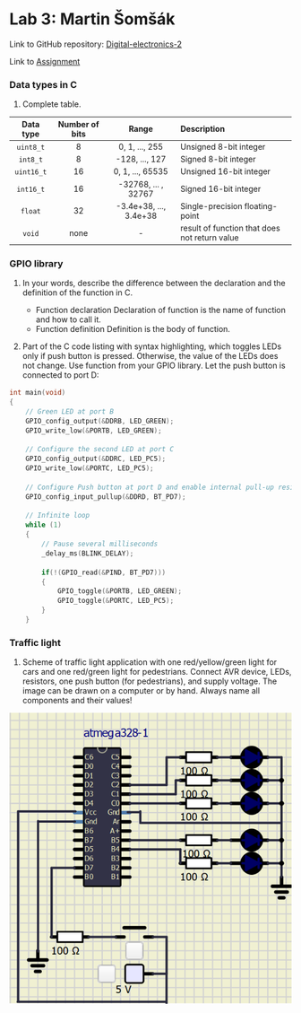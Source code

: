 # Lab 3: Martin Šomšák
Link to GitHub repository: [Digital-electronics-2](https://github.com/MartinSomsak00/Digital-electronics-2)

Link to [Assignment](https://github.com/MartinSomsak00/Digital-electronics-2/blob/main/Labs/03-gpio/README.md)

### Data types in C

1. Complete table.

| **Data type** | **Number of bits** | **Range** | **Description** |
| :-: | :-: | :-: | :-- | 
| `uint8_t`  | 8 | 0, 1, ..., 255 | Unsigned 8-bit integer |
| `int8_t`   | 8 | -128, ..., 127 | Signed 8-bit integer |
| `uint16_t` | 16 | 0, 1, ..., 65535 | Unsigned 16-bit integer |
| `int16_t`  | 16 | -32768, ... , 32767 | Signed 16-bit integer |
| `float`    | 32 | -3.4e+38, ..., 3.4e+38 | Single-precision floating-point |
| `void`     | none | - | result of function that does not return value |

### GPIO library

1. In your words, describe the difference between the declaration and the definition of the function in C.
   * Function declaration
   Declaration of function is the name of function and how to call it.
   * Function definition
   Definition is the body of function.

2. Part of the C code listing with syntax highlighting, which toggles LEDs only if push button is pressed. Otherwise, the value of the LEDs does not change. Use function from your GPIO library. Let the push button is connected to port D:

```c 
int main(void)
{
    // Green LED at port B
    GPIO_config_output(&DDRB, LED_GREEN);
    GPIO_write_low(&PORTB, LED_GREEN);

    // Configure the second LED at port C
    GPIO_config_output(&DDRC, LED_PC5);
    GPIO_write_low(&PORTC, LED_PC5);
	
    // Configure Push button at port D and enable internal pull-up resistor
    GPIO_config_input_pullup(&DDRD, BT_PD7);
    
    // Infinite loop
    while (1)
    {
        // Pause several milliseconds
        _delay_ms(BLINK_DELAY);

        if(!(GPIO_read(&PIND, BT_PD7)))
        {
            GPIO_toggle(&PORTB, LED_GREEN);
            GPIO_toggle(&PORTC, LED_PC5);
        }
    }
```
### Traffic light

1. Scheme of traffic light application with one red/yellow/green light for cars and one red/green light for pedestrians. Connect AVR device, LEDs, resistors, one push button (for pedestrians), and supply voltage. The image can be drawn on a computer or by hand. Always name all components and their values!

![](pictures/1.PNG) 